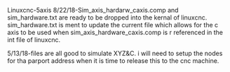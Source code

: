Linuxcnc-5axis
8/22/18-Sim_axis_hardarw_caxis.comp and sim_hardware.txt 
are ready to be dropped into the kernal of linuxcnc. sim_hardware.txt
is ment to update the current file which allows for the c axis to be used when sim_axis_hardware_caxis.comp is r
referenced in the int file of linuxcnc. 

5/13/18-files are all good to simulate XYZ&C.
i will need to setup the nodes for tha parport address when it is time to release this to the cnc machine.